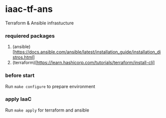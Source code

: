 # iaac-tf-ans
Terraform &amp; Ansible infrastucture

### requiered packages
1. (ansible)[https://docs.ansible.com/ansible/latest/installation_guide/installation_distros.html]
2. (terraform)[https://learn.hashicorp.com/tutorials/terraform/install-cli]

### before start
Run `make configure` to prepare environment

### apply IaaC
Run `make apply` for terraform and ansible

